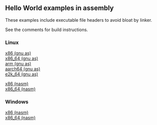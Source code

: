 ## Hello World examples in assembly

These examples include executable file headers to avoid bloat by linker.

See the comments for build instructions.

### Linux

[x86 (gnu as)](linux_x86.S)  
[x86_64 (gnu as)](linux_x86_64.S)  
[arm (gnu as)](linux_arm.S)  
[aarch64 (gnu as)](linux_aarch64.S)  
[e2k_64 (gnu as)](linux_e2k_64.S)  

[x86 (nasm)](linux_x86.asm)  
[x86_64 (nasm)](linux_x86_64.asm)  

### Windows

[x86 (nasm)](windows_x86.asm)  
[x86_64 (nasm)](windows_x86_64.asm)  

